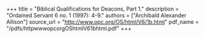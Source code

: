 +++
title = "Biblical Qualifications for Deacons, Part 1."
description = "Ordained Servant 6 no. 1 (1997): 4-9."
authors = ["Archibald Alexander Allison"]
source_url = "http://www.opc.org/OS/html/V6/1b.html"
pdf_name = "/pdfs/httpwwwopcorgOShtmlV61bhtml.pdf"
+++
